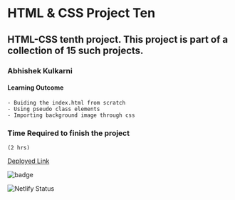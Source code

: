 #   HTML & CSS Project Ten

## HTML-CSS tenth  project. This project is part of a collection of 15 such projects.

### Abhishek Kulkarni

#### Learning Outcome
    - Buiding the index.html from scratch
    - Using pseudo class elements
    - Importing background image through css


### Time Required to finish the project
    (2 hrs)

 [Deployed Link](https://css-html-project-ten.netlify.app/)

![badge](https://img.shields.io/badge/Deployment-Up-green)

![Netlify Status](https://api.netlify.com/api/v1/badges/e5dcbd71-f751-4f64-82ad-b8ca486d528a/deploy-status)